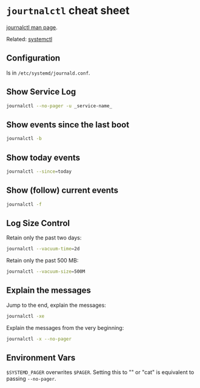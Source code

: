 # `jourtnalctl` cheat sheet

[journalctl man page](https://www.man7.org/linux/man-pages/man1/journalctl.1.html).

Related: [systemctl](cli-systemctl.html)

## Configuration

Is in `/etc/systemd/journald.conf`.

## Show Service Log

```sh
journalctl --no-pager -u _service-name_
```
## Show events since the last boot

```sh
journalctl -b
```

## Show today events

```sh
journalctl --since=today
```

## Show (follow) current events

```sh
journalctl -f
```

## Log Size Control

Retain only the past two days:

```sh
journalctl --vacuum-time=2d
```

Retain only the past 500 MB:

```sh
journalctl --vacuum-size=500M
```

## Explain the messages

Jump to the end, explain the messages:

```sh
journalctl -xe
```

Explain the messages from the very beginning:

```sh
journalctl -x --no-pager
```

## Environment Vars

`$SYSTEMD_PAGER` overwrites `$PAGER`. Setting this to "" or "cat"
is equivalent to passing `--no-pager`.
